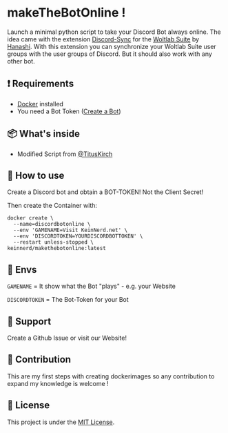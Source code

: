 
# makeTheBotOnline  !

Launch a minimal python script to take your Discord Bot always online. The idea came with the extension [Discord-Sync](https://hanashi.dev/filebase/file/1-discord-sync/) for the [Woltlab Suite](https://www.woltlab.com/) by [Hanashi](https://github.com/Hanashi). With this extension you can synchronize your Woltlab Suite user groups with the user groups of Discord. But it should also work with any other bot.

## ❗ Requirements

 - [Docker](https://docs.docker.com/get-docker/) installed
 - You need a Bot Token ([Create a Bot](https://discord.com/developers/applications))

## 📦 What's inside

 - Modified Script from [@TitusKirch](https://github.com/TitusKirch)

## 🚀 How to use

Create a Discord bot and obtain a BOT-TOKEN! Not the Client Secret!

Then create the Container with:

    docker create \
      --name=discordbotonline \
      --env 'GAMENAME=Visit KeinNerd.net' \
      --env 'DISCORDTOKEN=YOURDISCORDBOTTOKEN' \
      --restart unless-stopped \
    keinnerd/makethebotonline:latest

## 🔧 Envs

`GAMENAME` = It show what the Bot "plays" - e.g. your Website

`DISCORDTOKEN` = The Bot-Token for your Bot


## 🚨 Support

Create a Github Issue or visit our Website!

## 🙏 Contribution

This are my first steps with creating dockerimages so any contribution to expand my knowledge is welcome !


## 📖 License
This project is under the [MIT License](https://choosealicense.com/licenses/mit/).
